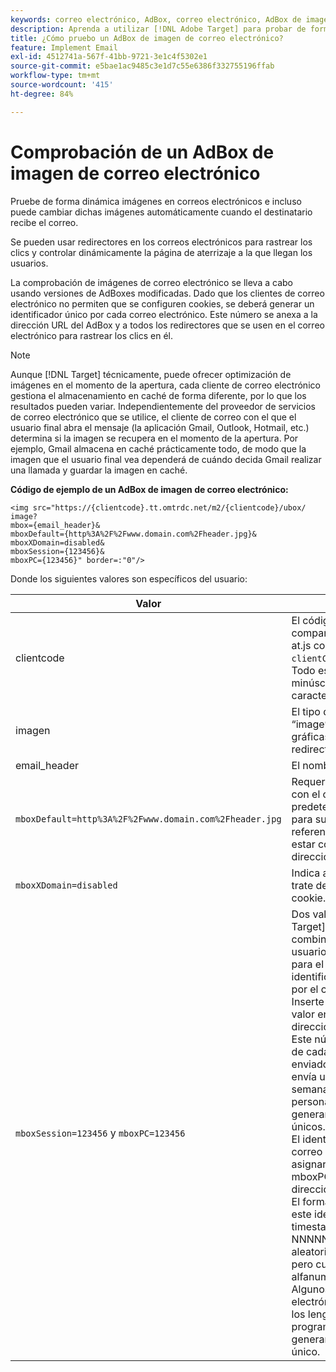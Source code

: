 ```yaml
---
keywords: correo electrónico, AdBox, correo electrónico, AdBox de imagen
description: Aprenda a utilizar [!DNL Adobe Target] para probar de forma dinámica imágenes en correos electrónicos e incluso cambiarlas sobre la marcha cuando alguien abre el correo electrónico.
title: ¿Cómo pruebo un AdBox de imagen de correo electrónico?
feature: Implement Email
exl-id: 4512741a-567f-41bb-9721-3e1c4f5302e1
source-git-commit: e5bae1ac9485c3e1d7c55e6386f332755196ffab
workflow-type: tm+mt
source-wordcount: '415'
ht-degree: 84%

---
```


# Comprobación de un AdBox de imagen de correo electrónico

Pruebe de forma dinámica imágenes en correos electrónicos e incluso puede cambiar dichas imágenes automáticamente cuando el destinatario recibe el correo.

Se pueden usar redirectores en los correos electrónicos para rastrear los clics y controlar dinámicamente la página de aterrizaje a la que llegan los usuarios.

La comprobación de imágenes de correo electrónico se lleva a cabo usando versiones de AdBoxes modificadas. Dado que los clientes de correo electrónico no permiten que se configuren cookies, se deberá generar un identificador único por cada correo electrónico. Este número se anexa a la dirección URL del AdBox y a todos los redirectores que se usen en el correo electrónico para rastrear los clics en él.

>[!NOTE]
>
>Aunque [!DNL Target] técnicamente, puede ofrecer optimización de imágenes en el momento de la apertura, cada cliente de correo electrónico gestiona el almacenamiento en caché de forma diferente, por lo que los resultados pueden variar. Independientemente del proveedor de servicios de correo electrónico que se utilice, el cliente de correo con el que el usuario final abra el mensaje (la aplicación Gmail, Outlook, Hotmail, etc.) determina si la imagen se recupera en el momento de la apertura. Por ejemplo, Gmail almacena en caché prácticamente todo, de modo que la imagen que el usuario final vea dependerá de cuándo decida Gmail realizar una llamada y guardar la imagen en caché.

**Código de ejemplo de un AdBox de imagen de correo electrónico:**

```
<img src="https://{clientcode}.tt.omtrdc.net/m2/​{clientcode}/ubox/​image?
mbox={email_header}&
mboxDefault=​{http%3A%2F%2Fwww.domain.com%2Fheader.jpg}&
mboxXDomain=disabled&
mboxSession={123456}&
mboxPC={123456}" border=:"0"/>
```

Donde los siguientes valores son específicos del usuario:

| Valor | Descripción |
|--- |--- |
| clientcode | El código de cliente de su compañía: Lo encontrará en at.js como `clientCode='yourclientcode'`. Todo esto se escribe en minúsculas y no contiene caracteres especiales. |
| imagen | El tipo de oferta. Siempre es “image” para las publicidades gráficas y “page” para los redirectores. |
| email_header | El nombre del AdBox. |
| `mboxDefault=http%3A%2F%2Fwww.domain.com%2Fheader.jpg` | Requerido. Reemplace la URL con el contenido predeterminado apropiado para su adbox. Debe ser una referencia absoluta y debe estar codificado en la dirección URL. |
| `mboxXDomain=disabled` | Indica a [!DNL Target] que no trate de establecer una cookie. |
| `mboxSession=123456` y `mboxPC=123456` | Dos valores que [!DNL Target] necesita para combinar el perfil de este usuario con el perfil existente para el sitio. 123456 es el identificador único generado por el correo electrónico. Inserte dinámicamente este valor en cada AdBox y dirección URL de redirector. Este número debe ser único de cada correo electrónico enviado a cada persona. Si se envía un correo electrónico semanalmente a 1000 personas, será necesario generar 1000 identificadores únicos.<br />El identificador único por correo electrónico se debe asignar a mboxSession y a mboxPC en cada AdBox y dirección URL de redirector. El formato recomendado para este identificador es timestamp-NNNNN donde NNNNN es un número aleatorio de cinco dígitos, pero cualquier formato alfanumérico funcionará. Algunos servicios de correo electrónico masivo y todos los lenguajes de programación pueden generar este identificador único. |
